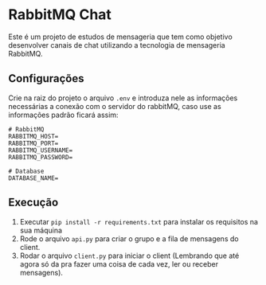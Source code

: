 # RabbitMQ Chat
Este é um projeto de estudos de mensageria que tem como objetivo desenvolver canais de chat utilizando a tecnologia de mensageria RabbitMQ. 

## Configurações 
Crie na raiz do projeto o arquivo `.env` e introduza nele as informações necessárias a conexão com o servidor do rabbitMQ, caso use as informações padrão ficará assim:

```env
# RabbitMQ
RABBITMQ_HOST=
RABBITMQ_PORT=
RABBITMQ_USERNAME=
RABBITMQ_PASSWORD=

# Database
DATABASE_NAME=
```

## Execução
1. Executar `pip install -r requirements.txt` para instalar os requisitos na sua máquina
2. Rode o arquivo `api.py` para criar o grupo e a fila de mensagens do client.
3. Rodar o arquivo `client.py` para iniciar o client (Lembrando que até agora só da pra fazer uma coisa de cada vez, ler ou receber mensagens).